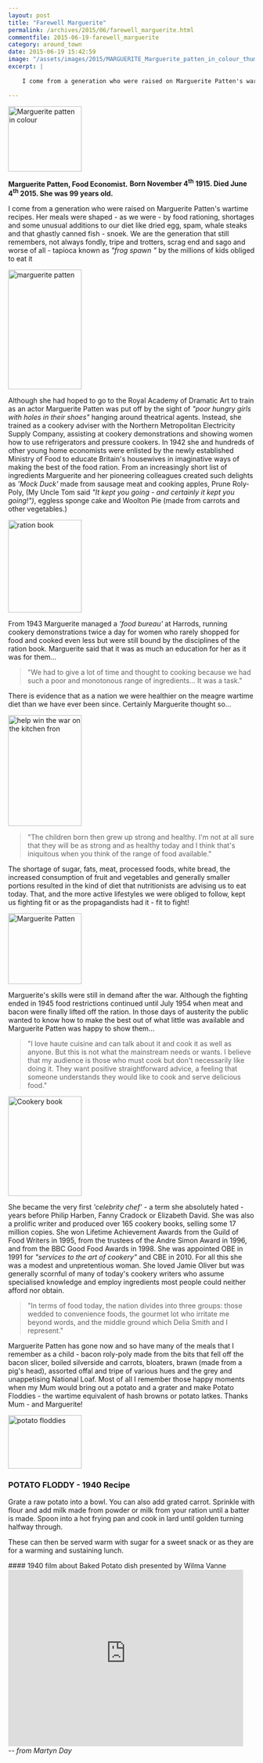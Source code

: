 ```yaml
---
layout: post
title: "Farewell Marguerite"
permalink: /archives/2015/06/farewell_marguerite.html
commentfile: 2015-06-19-farewell_marguerite
category: around_town
date: 2015-06-19 15:42:59
image: "/assets/images/2015/MARGUERITE_Marguerite_patten_in_colour_thumb.jpg"
excerpt: |
    
    I come from a generation who were raised on Marguerite Patten's wartime recipes. Her meals were shaped - as we were - by food rationing, shortages and some unusual additions to our diet like dried egg, spam, whale steaks and that ghastly canned fish - snoek. We are the generation that still remembers, not always fondly,  tripe and trotters, scrag end and sago and worse of all - tapioca known as <em>"frog spawn "</em> by the millions of kids obliged to eat it

---
```


<a href="/assets/images/2015/MARGUERITE_Marguerite_patten_in_colour.jpg" title="See larger version of - Marguerite patten in colour"><img src="/assets/images/2015/MARGUERITE_Marguerite_patten_in_colour_thumb.jpg" width="150" height="133" alt="Marguerite patten in colour" class="photo right" /></a>

**Marguerite Patten, Food Economist.**
**Born November 4<sup>th</sup> 1915. Died June 4<sup>th</sup> 2015. She was 99 years old.**

I come from a generation who were raised on Marguerite Patten's wartime recipes. Her meals were shaped - as we were - by food rationing, shortages and some unusual additions to our diet like dried egg, spam, whale steaks and that ghastly canned fish - snoek. We are the generation that still remembers, not always fondly, tripe and trotters, scrag end and sago and worse of all - tapioca known as <em>"frog spawn "</em> by the millions of kids obliged to eat it

<a href="/assets/images/2015/MARGUERITE_marguerite_patten_2.jpg" title="See larger version of - marguerite patten"><img src="/assets/images/2015/MARGUERITE_marguerite_patten_2_thumb.jpg" width="150" height="244" alt="marguerite patten" class="photo right" /></a>

Although she had hoped to go to the Royal Academy of Dramatic Art to train as an actor Marguerite Patten was put off by the sight of <em>"poor hungry girls with holes in their shoes"</em> hanging around theatrical agents. Instead, she trained as a cookery adviser with the Northern Metropolitan Electricity Supply Company, assisting at cookery demonstrations and showing women how to use refrigerators and pressure cookers. In 1942 she and hundreds of other young home economists were enlisted by the newly established Ministry of Food to educate Britain's housewives in imaginative ways of making the best of the food ration. From an increasingly short list of ingredients Marguerite and her pioneering colleagues created such delights as <em>'Mock Duck'</em> made from sausage meat and cooking apples, Prune Roly-Poly, (My Uncle Tom said <em>"It kept you going - and certainly it kept you going!")</em>, eggless sponge cake and Woolton Pie (made from carrots and other vegetables.)

<a href="/assets/images/2015/MARGUERITE_ration_book.jpg" title="See larger version of - ration book"><img src="/assets/images/2015/MARGUERITE_ration_book_thumb.jpg" width="150" height="189" alt="ration book" class="photo right" /></a>

From 1943 Marguerite managed a <em>'food bureau'</em> at Harrods, running cookery demonstrations twice a day for women who rarely shopped for food and cooked even less but were still bound by the disciplines of the ration book. Marguerite said that it was as much an education for her as it was for them...

> "We had to give a lot of time and thought to cooking because we had such a poor and monotonous range of ingredients... It was a task."

There is evidence that as a nation we were healthier on the meagre wartime diet than we have ever been since. Certainly Marguerite thought so...

<a href="/assets/images/2015/MARGUERITE_winwar.jpg" title="See larger version of - help win the war on the kitchen fron"><img src="/assets/images/2015/MARGUERITE_winwar_thumb.jpg" width="150" height="226" alt="help win the war on the kitchen fron" class="photo right" /></a>

> "The children born then grew up strong and healthy. I'm not at all sure that they will be as strong and as healthy today and I think that's iniquitous when you think of the range of food available."

The shortage of sugar, fats, meat, processed foods, white bread, the increased consumption of fruit and vegetables and generally smaller portions resulted in the kind of diet that nutritionists are advising us to eat today. That, and the more active lifestyles we were obliged to follow, kept us fighting fit or as the propagandists had it - fit to fight!

<a href="/assets/images/2015/MARGUERITE_Marguerite_Patten.jpg" title="See larger version of - Marguerite Patten"><img src="/assets/images/2015/MARGUERITE_Marguerite_Patten_thumb.jpg" width="150" height="144" alt="Marguerite Patten" class="photo right" /></a>

Marguerite's skills were still in demand after the war. Although the fighting ended in 1945 food restrictions continued until July 1954 when meat and bacon were finally lifted off the ration. In those days of austerity the public wanted to know how to make the best out of what little was available and Marguerite Patten was happy to show them...

> "I love haute cuisine and can talk about it and cook it as well as anyone. But this is not what the mainstream needs or wants. I believe that my audience is those who must cook but don't necessarily like doing it. They want positive straightforward advice, a feeling that someone understands they would like to cook and serve delicious food."

<a href="/assets/images/2015/MARGUERITE_Cookery_book.jpg" title="See larger version of - Cookery book"><img src="/assets/images/2015/MARGUERITE_Cookery_book_thumb.jpg" width="150" height="203" alt="Cookery book" class="photo right" /></a>

She became the very first <em>'celebrity chef'</em> - a term she absolutely hated - years before Philip Harben, Fanny Cradock or Elizabeth David. She was also a prolific writer and produced over 165 cookery books, selling some 17 million copies. She won Lifetime Achievement Awards from the Guild of Food Writers in 1995, from the trustees of the Andre Simon Award in 1996, and from the BBC Good Food Awards in 1998. She was appointed OBE in 1991 for <em>"services to the art of cookery"</em> and CBE in 2010. For all this she was a modest and unpretentious woman. She loved Jamie Oliver but was generally scornful of many of today's cookery writers who assume specialised knowledge and employ ingredients most people could neither afford nor obtain.

> "In terms of food today, the nation divides into three groups: those wedded to convenience foods, the gourmet lot who irritate me beyond words, and the middle ground which Delia Smith and I represent."

Marguerite Patten has gone now and so have many of the meals that I remember as a child - bacon roly-poly made from the bits that fell off the bacon slicer, boiled silverside and carrots, bloaters, brawn (made from a pig's head), assorted offal and tripe of various hues and the grey and unappetising National Loaf. Most of all I remember those happy moments when my Mum would bring out a potato and a grater and make Potato Floddies - the wartime equivalent of hash browns or potato latkes. Thanks Mum - and Marguerite!

<div markdown="1" class="recipe">
<a href="/assets/images/2015/MARGUERITE_potato_floddies.jpg" title="See larger version of - potato floddies"><img src="/assets/images/2015/MARGUERITE_potato_floddies_thumb.jpg" width="150" height="109" alt="potato floddies" class="photo right" /></a>

### POTATO FLODDY - 1940 Recipe

Grate a raw potato into a bowl. You can also add grated carrot. Sprinkle with flour and add milk made from powder or milk from your ration until a batter is made. Spoon into a hot frying pan and cook in lard until golden turning halfway through.

These can then be served warm with sugar for a sweet snack or as they are for a warming and sustaining lunch.

</div>
<div markdown="1" class="box">
#### 1940 film about Baked Potato dish presented by Wilma Vanne

<iframe width="480" height="360" src="https://www.youtube-nocookie.com/embed/Ngw6qArtJ34?rel=0&amp;showinfo=0" frameborder="0" allowfullscreen>
</iframe>
</div>
<cite>-- from Martyn Day</cite>
